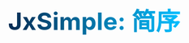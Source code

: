 <!DOCTYPE html>
<html lang="en">
<head>
    <meta charset="UTF-8">
    <meta name="viewport" content="width=device-width, initial-scale=1.0">
    <title>简序</title>
    <style>
        body {
            display: flex;
            justify-content: center;
            align-items: center;
            height: 100vh;
        }
        h1 {
            font-size: 5vw;
            background: linear-gradient(to right, #072b52, #00bfff);
            -webkit-background-clip: text;
            color: transparent;
        }
    </style>
</head>
<body>
    <h1>JxSimple: 简序
    </h1>
</body>
</html>
